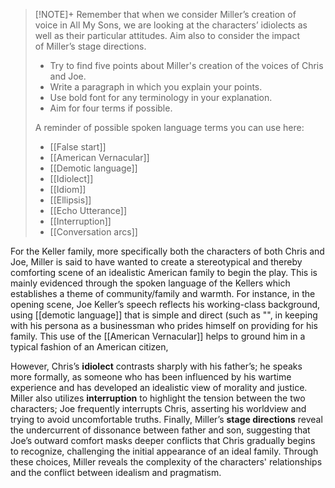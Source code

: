 
> [!NOTE]+
> Remember that when we consider Miller’s creation of voice in All My Sons, we are looking at the characters’ idiolects as well as their particular attitudes. Aim also to consider the impact of Miller’s stage directions.
> 
> - Try to find five points about Miller's creation of the voices of Chris and Joe.
> - Write a paragraph in which you explain your points.
> - Use bold font for any terminology in your explanation. 
> - Aim for four terms if possible.
> 
> A reminder of possible spoken language terms you can use here: 
> - [[False start]]
> - [[American Vernacular]]
> - [[Demotic language]]
> - [[Idiolect]]
> - [[Idiom]]
> - [[Ellipsis]]
> - [[Echo Utterance]]
> - [[Interruption]]
> - [[Conversation arcs]]

For the Keller family, more specifically both the characters of both Chris and Joe, Miller is said to have wanted to create a stereotypical and thereby comforting scene of an idealistic American family to begin the play. This is mainly evidenced through the spoken language of the Kellers which establishes a theme of community/family and warmth.
For instance, in the opening scene, Joe Keller’s speech reflects his working-class background, using [[demotic language]] that is simple and direct (such as "", in keeping with his persona as a businessman who prides himself on providing for his family. This use of the [[American Vernacular]] helps to ground him in a typical fashion of an American citizen,

However, Chris’s **idiolect** contrasts sharply with his father’s; he speaks more formally, as someone who has been influenced by his wartime experience and has developed an idealistic view of morality and justice. Miller also utilizes **interruption** to highlight the tension between the two characters; Joe frequently interrupts Chris, asserting his worldview and trying to avoid uncomfortable truths. Finally, Miller’s **stage directions** reveal the undercurrent of dissonance between father and son, suggesting that Joe’s outward comfort masks deeper conflicts that Chris gradually begins to recognize, challenging the initial appearance of an ideal family. Through these choices, Miller reveals the complexity of the characters' relationships and the conflict between idealism and pragmatism.